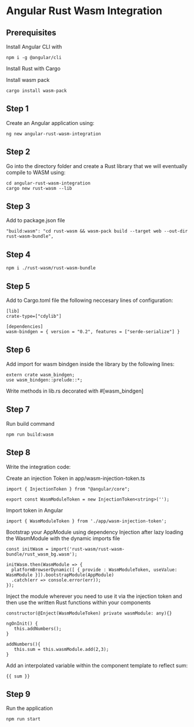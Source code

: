 # Angular Rust Wasm Integration

## Prerequisites
Install Angular CLI with

```
npm i -g @angular/cli
```

Install Rust with Cargo

Install wasm pack

```
cargo install wasm-pack
```

## Step 1

Create an Angular application using:

```
ng new angular-rust-wasm-integration
```

## Step 2

Go into the directory folder and create a Rust library that we will eventually compile to WASM using:

```
cd angular-rust-wasm-integration
cargo new rust-wasm --lib
```

## Step 3
Add to package.json file

```
"build:wasm": "cd rust-wasm && wasm-pack build --target web --out-dir rust-wasm-bundle",
```

## Step 4

```
npm i ./rust-wasm/rust-wasm-bundle
```

## Step 5

Add to Cargo.toml file the following neccesary lines of configuration:

```
[lib]
crate-type=["cdylib"]

[dependencies]
wasm-bindgen = { version = "0.2", features = ["serde-serialize"] }
```

## Step 6

Add import for wasm bindgen inside the library by the following lines:

```
extern crate wasm_bindgen;
use wasm_bindgen::prelude::*;
```

Write methods in lib.rs decorated with #[wasm_bindgen]

## Step 7

Run build command 

```
npm run build:wasm
```

## Step 8 
Write the integration code:

Create an injection Token in app/wasm-injection-token.ts

```
import { InjectionToken } from "@angular/core";

export const WasmModuleToken = new InjectionToken<string>('');
```

Import token in Angular

```
import { WasmModuleToken } from './app/wasm-injection-token';

```

Bootstrap your AppModule using dependency Injection after lazy loading the WasmModule with the dynamic imports file

```
const initWasm = import('rust-wasm/rust-wasm-bundle/rust_wasm_bg.wasm');

initWasm.then(WasmModule => {
  platformBrowserDynamic([ { provide : WasmModuleToken, useValue: WasmModule }]).bootstrapModule(AppModule)
  .catch(err => console.error(err));  
});

```
Inject the module wherever you need to use it via the injection token and then use the written Rust functions within your components

```
constructor(@Inject(WasmModuleToken) private wasmModule: any){}
  
ngOnInit() {
   this.addNumbers();
}
  
addNumbers(){
   this.sum = this.wasmModule.add(2,3);
}
```

Add an interpolated variable within the component template to reflect sum:

```
{{ sum }}
```


## Step 9

Run the application
```
npm run start
```
